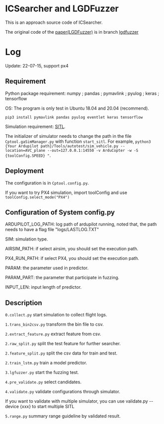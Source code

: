 # ICSearcher and LGDFuzzer
This is an approach source code of ICSearcher.

The original code of the [paper(LGDFuzzer)](https://dl.acm.org/doi/10.1145/3510003.3510084) is in branch [lgdfuzzer](https://github.com/BlackJocker1995/uavga/tree/lgdfuzzer)

# Log
Update: 22-07-15, support px4

## Requirement
Python package requirement: numpy ; pandas ; pymavlink ; pyulog ; keras ; tensorflow

OS: The program is only test in Ubuntu 18.04 and 20.04 (recommend).

`
pip3 install pymavlink pandas pyulog eventlet keras tensorflow
`


Simulation requirement: [SITL](https://github.com/ArduPilot/ardupilot).

The initializer of simulator needs to change the path in the file `Cptool.gaSimManager.py` with function `start_sitl`.
For example,
`
python3 {Your Ardupilot path}/Tools/autotest/sim_vehicle.py --location=AVC_plane --out=127.0.0.1:14550 -v ArduCopter -w -S {toolConfig.SPEED} "
`.


## Deployment
The configuration is in `Cptool.config.py`.

If you want to try PX4 simulation, import toolConfig and use `toolConfig.select_mode("PX4")`

## Configuration of System config.py
ARDUPILOT_LOG_PATH: log path of ardupilot running, noted that, the path needs to have a flag file "logs/LASTLOG.TXT"

SIM: simulation type.

AIRSIM_PATH: if select airsim, you should set the execution path.

PX4_RUN_PATH: if select PX4, you should set the execution path.

PARAM: the parameter used in predictor.

PARAM_PART: the parameter that participate in fuzzing.

INPUT_LEN: input length of predictor.


## Description

`0.collect.py` start simulation to collect flight logs.

`1.trans_bin2csv.py` transform the bin file to csv.

`2.extract_feature.py` extract feature from csv.

`2.raw_split.py` split the test feature for further searcher.

`2.feature_split.py` split the csv data for train and test.

`2.train_lstm.py` train a model predictor.

`3.lgfuzzer.py` start the fuzzing test.

`4.pre_validate.py` select candidates.

`4.validate.py` validate configurations through simulator.

If you want to validate with multiple simulator, you can use validate.py -- device {xxx} to start multiple SITL

`5.range.py` summary range guideline by validated result.
